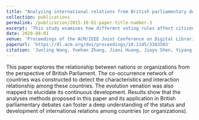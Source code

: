 ```yaml
---
title: "Analyzing international relations from British parliamentary debates"
collection: publications
permalink: /publication/2015-10-01-paper-title-number-3
excerpt: 'This study examines how different voting rules affect citizens'' perception of legitimacy in a democratic government, underscoring the importance of how preferences are expressed and considered in political decision-making.'
date: 2020-08-01
venue: 'Proceedings of the ACM/IEEE Joint Conference on Digital Libraries in 2020'
paperurl: 'https://dl.acm.org/doi/proceedings/10.1145/3383583'
citation: 'Junling Wang, Yuehan Zhang, Jiani Huang, Jiayu Shen, Yiyang Wang, Jiamin Wang, Jiming Hu, Wei Lu. (2015). &quot;Analyzing international relations from British parliamentary debates.&quot; <i>Proceedings of the ACM/IEEE Joint Conference on Digital Libraries in 2020</i>. 2020.'
---
```


This paper explores the relationship between nations or organizations from the perspective of British Parliament. The co-occurrence network of countries was constructed to detect the characteristics and interaction relationship among these countries. The evolution venation was also mapped to elucidate its continuous development. Results show that the analyses methods proposed in this paper and its application in British parliamentary debates can foster a deep understanding of the status and development of international relations among countries (or organizations).
